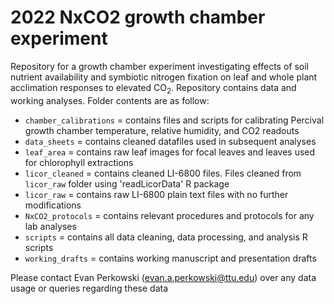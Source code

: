 # 2022 NxCO2 growth chamber experiment
Repository for a growth chamber experiment investigating effects of soil nutrient availability and symbiotic nitrogen fixation on leaf and whole plant acclimation responses to elevated CO<sub>2</sub>. Repository contains data and working analyses. Folder contents are as follow:

 - `chamber_calibrations` = contains files and scripts for calibrating Percival growth chamber temperature, relative humidity, and CO2 readouts
 - `data_sheets`          = contains cleaned datafiles used in subsequent analyses
 - `leaf_area`            = contains raw leaf images for focal leaves and leaves used for chlorophyll extractions
 - `licor_cleaned`        = contains cleaned LI-6800 files. Files cleaned from `licor_raw` folder using 'readLicorData' R package
 - `licor_raw`            = contains raw LI-6800 plain text files with no further modifications
 - `NxCO2_protocols`      = contains relevant procedures and protocols for any lab analyses
 - `scripts`              = contains all data cleaning, data processing, and analysis R scripts
 - `working_drafts`       = contains working manuscript and presentation drafts
 
 Please contact Evan Perkowski (evan.a.perkowski@ttu.edu) over any data usage or queries regarding these data
